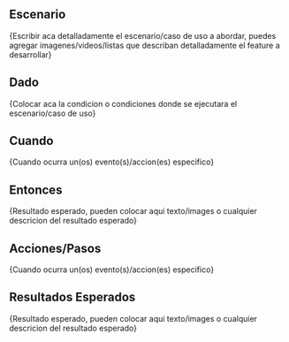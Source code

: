 ## Escenario
{Escribir aca detalladamente el escenario/caso de uso a abordar, puedes agregar imagenes/videos/listas que describan detalladamente el feature a desarrollar}

## Dado
{Colocar aca la condicion o condiciones donde se ejecutara el escenario/caso de uso}

## Cuando
{Cuando ocurra un(os) evento(s)/accion(es) especifico}

## Entonces
{Resultado esperado, pueden colocar aqui texto/images o cualquier descricion del resultado esperado}

## Acciones/Pasos
{Cuando ocurra un(os) evento(s)/accion(es) especifico}

## Resultados Esperados
{Resultado esperado, pueden colocar aqui texto/images o cualquier descricion del resultado esperado}


